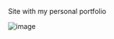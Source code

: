 Site with my personal portfolio

![image](https://user-images.githubusercontent.com/71581584/139904854-1875da36-a536-41e0-a327-5df4b0863560.png)
